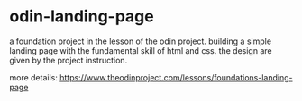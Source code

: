 # odin-landing-page

a foundation project in the lesson of the odin project.
building a simple landing page with the fundamental skill of html and css.
the design are given by the project instruction.

more details: https://www.theodinproject.com/lessons/foundations-landing-page
